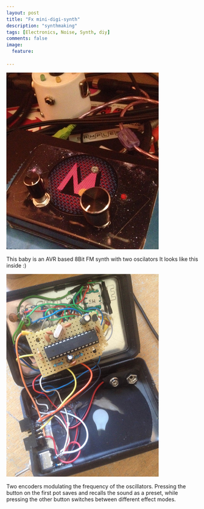 ```yaml
---
layout: post
title: "Fx mini-digi-synth"
description: "synthmaking"
tags: [Electronics, Noise, Synth, diy]
comments: false
image:
  feature:

---
```


<img src="/images/digiSyntFront.jpg">

This baby is an AVR based 8Bit FM synth with two oscilators It looks like this inside :)

<img src="/images/digiSynthIn.jpg">

Two encoders modulating the frequency of the oscillators. Pressing the button on the first pot saves and recalls the sound as a preset, while pressing the other button switches between different effect modes. 
